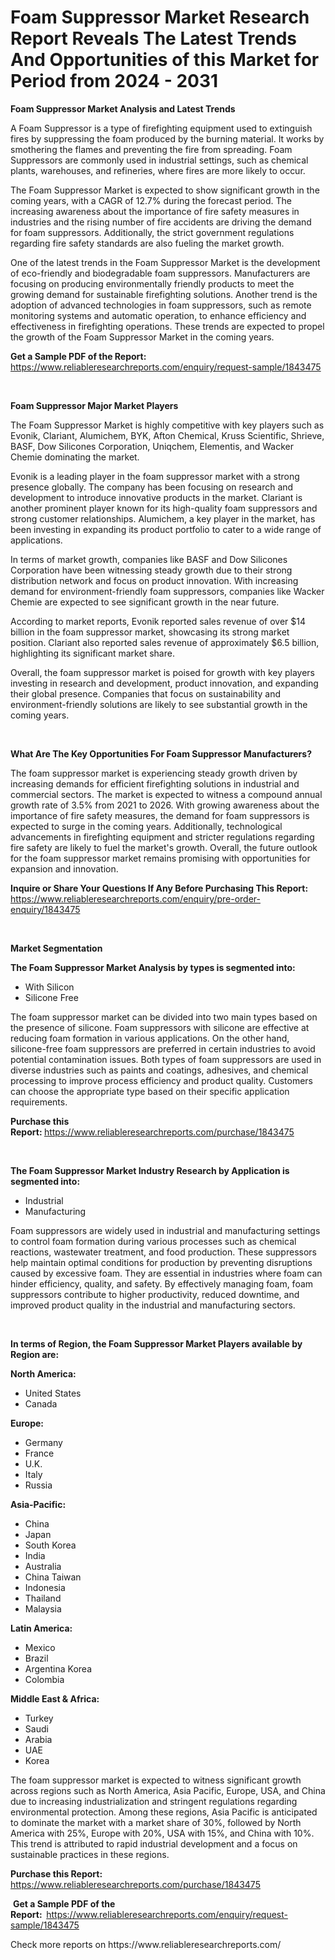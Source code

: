 <p><h1>Foam Suppressor Market Research Report Reveals The Latest Trends And Opportunities of this Market for Period from 2024 - 2031</h1></p><p><strong>Foam Suppressor Market Analysis and Latest Trends</strong></p>
<p><p>A Foam Suppressor is a type of firefighting equipment used to extinguish fires by suppressing the foam produced by the burning material. It works by smothering the flames and preventing the fire from spreading. Foam Suppressors are commonly used in industrial settings, such as chemical plants, warehouses, and refineries, where fires are more likely to occur.</p><p>The Foam Suppressor Market is expected to show significant growth in the coming years, with a CAGR of 12.7% during the forecast period. The increasing awareness about the importance of fire safety measures in industries and the rising number of fire accidents are driving the demand for foam suppressors. Additionally, the strict government regulations regarding fire safety standards are also fueling the market growth.</p><p>One of the latest trends in the Foam Suppressor Market is the development of eco-friendly and biodegradable foam suppressors. Manufacturers are focusing on producing environmentally friendly products to meet the growing demand for sustainable firefighting solutions. Another trend is the adoption of advanced technologies in foam suppressors, such as remote monitoring systems and automatic operation, to enhance efficiency and effectiveness in firefighting operations. These trends are expected to propel the growth of the Foam Suppressor Market in the coming years.</p></p>
<p><strong>Get a Sample PDF of the Report:&nbsp;</strong> <a href="https://www.reliableresearchreports.com/enquiry/request-sample/1843475">https://www.reliableresearchreports.com/enquiry/request-sample/1843475</a></p>
<p>&nbsp;</p>
<p><strong>Foam Suppressor Major Market Players</strong></p>
<p><p>The Foam Suppressor Market is highly competitive with key players such as Evonik, Clariant, Alumichem, BYK, Afton Chemical, Kruss Scientific, Shrieve, BASF, Dow Silicones Corporation, Uniqchem, Elementis, and Wacker Chemie dominating the market. </p><p>Evonik is a leading player in the foam suppressor market with a strong presence globally. The company has been focusing on research and development to introduce innovative products in the market. Clariant is another prominent player known for its high-quality foam suppressors and strong customer relationships. Alumichem, a key player in the market, has been investing in expanding its product portfolio to cater to a wide range of applications.</p><p>In terms of market growth, companies like BASF and Dow Silicones Corporation have been witnessing steady growth due to their strong distribution network and focus on product innovation. With increasing demand for environment-friendly foam suppressors, companies like Wacker Chemie are expected to see significant growth in the near future.</p><p>According to market reports, Evonik reported sales revenue of over $14 billion in the foam suppressor market, showcasing its strong market position. Clariant also reported sales revenue of approximately $6.5 billion, highlighting its significant market share. </p><p>Overall, the foam suppressor market is poised for growth with key players investing in research and development, product innovation, and expanding their global presence. Companies that focus on sustainability and environment-friendly solutions are likely to see substantial growth in the coming years.</p></p>
<p>&nbsp;</p>
<p><strong>What Are The Key Opportunities For Foam Suppressor Manufacturers?</strong></p>
<p><p>The foam suppressor market is experiencing steady growth driven by increasing demands for efficient firefighting solutions in industrial and commercial sectors. The market is expected to witness a compound annual growth rate of 3.5% from 2021 to 2026. With growing awareness about the importance of fire safety measures, the demand for foam suppressors is expected to surge in the coming years. Additionally, technological advancements in firefighting equipment and stricter regulations regarding fire safety are likely to fuel the market's growth. Overall, the future outlook for the foam suppressor market remains promising with opportunities for expansion and innovation.</p></p>
<p><strong>Inquire or Share Your Questions If Any Before Purchasing This Report:</strong> <a href="https://www.reliableresearchreports.com/enquiry/pre-order-enquiry/1843475">https://www.reliableresearchreports.com/enquiry/pre-order-enquiry/1843475</a></p>
<p>&nbsp;</p>
<p><strong>Market Segmentation</strong></p>
<p><strong>The Foam Suppressor Market Analysis by types is segmented into:</strong></p>
<p><ul><li>With Silicon</li><li>Silicone Free</li></ul></p>
<p><p>The foam suppressor market can be divided into two main types based on the presence of silicone. Foam suppressors with silicone are effective at reducing foam formation in various applications. On the other hand, silicone-free foam suppressors are preferred in certain industries to avoid potential contamination issues. Both types of foam suppressors are used in diverse industries such as paints and coatings, adhesives, and chemical processing to improve process efficiency and product quality. Customers can choose the appropriate type based on their specific application requirements.</p></p>
<p><strong>Purchase this Report:&nbsp;</strong><a href="https://www.reliableresearchreports.com/purchase/1843475">https://www.reliableresearchreports.com/purchase/1843475</a></p>
<p>&nbsp;</p>
<p><strong>The Foam Suppressor Market Industry Research by Application is segmented into:</strong></p>
<p><ul><li>Industrial</li><li>Manufacturing</li></ul></p>
<p><p>Foam suppressors are widely used in industrial and manufacturing settings to control foam formation during various processes such as chemical reactions, wastewater treatment, and food production. These suppressors help maintain optimal conditions for production by preventing disruptions caused by excessive foam. They are essential in industries where foam can hinder efficiency, quality, and safety. By effectively managing foam, foam suppressors contribute to higher productivity, reduced downtime, and improved product quality in the industrial and manufacturing sectors.</p></p>
<p>&nbsp;</p>
<p><strong>In terms of Region, the Foam Suppressor Market Players available by Region are:</strong></p>
<p>
    <p> <strong> North America: </strong>
        <ul>
            <li>United States</li>
            <li>Canada</li>
        </ul>
        </p> 
    <p> <strong> Europe: </strong>
        <ul>
            <li>Germany</li>
            <li>France</li>
            <li>U.K.</li>
            <li>Italy</li>
            <li>Russia</li>
        </ul>
        </p> 
    <p> <strong> Asia-Pacific: </strong>
        <ul>
            <li>China</li>
            <li>Japan</li>
            <li>South Korea</li>
            <li>India</li>
            <li>Australia</li>
            <li>China Taiwan</li>
            <li>Indonesia</li>
            <li>Thailand</li>
            <li>Malaysia</li>
        </ul>
        </p> 
    <p> <strong> Latin America: </strong>
        <ul>
            <li>Mexico</li>
            <li>Brazil</li>
            <li>Argentina Korea</li>
            <li>Colombia</li>
        </ul>
        </p> 
    <p> <strong> Middle East & Africa: </strong>
        <ul>
            <li>Turkey</li>
            <li>Saudi</li>
            <li>Arabia</li>
            <li>UAE</li>
            <li>Korea</li>
        </ul>
    </p>
    </p>
<p><p>The foam suppressor market is expected to witness significant growth across regions such as North America, Asia Pacific, Europe, USA, and China due to increasing industrialization and stringent regulations regarding environmental protection. Among these regions, Asia Pacific is anticipated to dominate the market with a market share of 30%, followed by North America with 25%, Europe with 20%, USA with 15%, and China with 10%. This trend is attributed to rapid industrial development and a focus on sustainable practices in these regions.</p></p>
<p><strong>Purchase this Report: </strong><a href="https://www.reliableresearchreports.com/purchase/1843475">https://www.reliableresearchreports.com/purchase/1843475</a></p>
<p>&nbsp;<strong>Get a Sample PDF of the Report:&nbsp;&nbsp;</strong><a href="https://www.reliableresearchreports.com/enquiry/request-sample/1843475">https://www.reliableresearchreports.com/enquiry/request-sample/1843475</a></p>
<p><strong></strong></p>
<p>Check more reports on https://www.reliableresearchreports.com/</p>